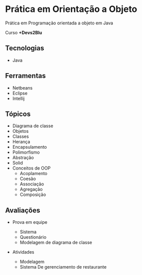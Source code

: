 # Prática em Orientação a Objeto 

Prática em Programação orientada a objeto em Java

Curso __+Devs2Blu__

## Tecnologias 
- Java
## Ferramentas 
- Netbeans
- Eclipse
- Intellij
## Tópicos
- Diagrama de classe
- Objetos 
- Classes 
- Herança
- Encapsulamento 
- Polimorfismo 
- Abstração 
- Solid 
- Conceitos de OOP
    - Acoplamento
    - Coesão
    - Associação 
    - Agregação 
    - Composição
## Avaliações 

- Prova em equipe
    - Sistema   
    - Questionário 
    - Modelagem de diagrama de classe
    

- Atividades
    -  Modelagem 
    -  Sistema De gerenciamento de restaurante 
